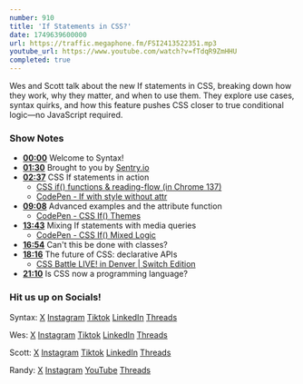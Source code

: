 ```yaml
---
number: 910
title: 'If Statements in CSS?'
date: 1749639600000
url: https://traffic.megaphone.fm/FSI2413522351.mp3
youtube_url: https://www.youtube.com/watch?v=fTdqR9ZmHHU
completed: true
---
```


Wes and Scott talk about the new If statements in CSS, breaking down how they work, why they matter, and when to use them. They explore use cases, syntax quirks, and how this feature pushes CSS closer to true conditional logic—no JavaScript required.

### Show Notes

- **[00:00](#t=00:00)** Welcome to Syntax!
- **[01:30](#t=01:30)** Brought to you by [Sentry.io](https://sentry.io/)
- **[02:37](#t=02:37)** CSS If statements in action
  - [CSS if() functions & reading-flow (in Chrome 137)](https://www.youtube.com/watch?v=Apn8ucs7AL0)
  - [CodePen - If with style without attr](https://codepen.io/stolinski/pen/bNdwVQX?editors=1100)
- **[09:08](#t=09:08)** Advanced examples and the attribute function
  - [CodePen - CSS If() Themes](https://codepen.io/stolinski/pen/ogXLbQv)
- **[13:43](#t=13:43)** Mixing If statements with media queries
  - [CodePen - CSS If() Mixed Logic](https://codepen.io/stolinski/pen/azOmdNY)
- **[16:54](#t=16:54)** Can't this be done with classes?
- **[18:16](#t=18:16)** The future of CSS: declarative APIs
  - [CSS Battle LIVE! in Denver | Switch Edition](https://www.youtube.com/watch?v=SAYSmESD-h8)
- **[21:10](#t=21:10)** Is CSS now a programming language?

### Hit us up on Socials!

Syntax: [X](https://twitter.com/syntaxfm) [Instagram](https://www.instagram.com/syntax_fm/) [Tiktok](https://www.tiktok.com/@syntaxfm) [LinkedIn](https://www.linkedin.com/company/96077407/admin/feed/posts/) [Threads](https://www.threads.net/@syntax_fm)

Wes: [X](https://twitter.com/wesbos) [Instagram](https://www.instagram.com/wesbos/) [Tiktok](https://www.tiktok.com/@wesbos) [LinkedIn](https://www.linkedin.com/in/wesbos/) [Threads](https://www.threads.net/@wesbos)

Scott: [X](https://twitter.com/stolinski) [Instagram](https://www.instagram.com/stolinski/) [Tiktok](https://www.tiktok.com/@stolinski) [LinkedIn](https://www.linkedin.com/in/stolinski/) [Threads](https://www.threads.net/@stolinski)

Randy: [X](https://twitter.com/randyrektor) [Instagram](https://www.instagram.com/randyrektor/) [YouTube](https://www.youtube.com/@randyrektor) [Threads](https://www.threads.net/@randyrektor)
